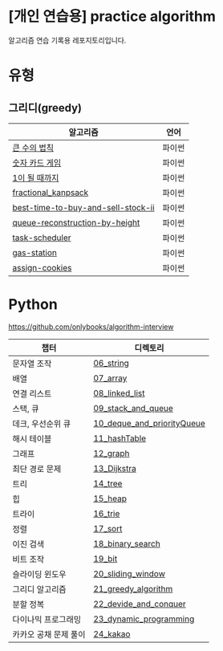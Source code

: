 # [개인 연습용] practice algorithm
알고리즘 연습 기록용 레포지토리입니다.

# 유형
## 그리디(greedy)
| 알고리즘 | 언어 |
| --- | --- |
|[큰 수의 법칙](this_is_coding_test/ch03_greedy/02_%ED%81%B0_%EC%88%98%EC%9D%98_%EB%B2%95%EC%B9%99.py) | 파이썬 |
|[숫자 카드 게임](this_is_coding_test/ch03_greedy/03_%EC%88%AB%EC%9E%90_%EC%B9%B4%EB%93%9C_%EA%B2%8C%EC%9E%84.py) | 파이썬 |
|[1이 될 때까지](this_is_coding_test/ch03_greedy/04_1%EC%9D%B4_%EB%90%A0_%EB%95%8C%EA%B9%8C%EC%A7%80.py) | 파이썬 |
|[fractional_kanpsack](python_algorithm_interview/21_greedy_algorithm/fractional_kanpsack.py) | 파이썬 |
|[best-time-to-buy-and-sell-stock-ii](python_algorithm_interview/21_greedy_algorithm/q78_best-time-to-buy-and-sell-stock-ii.py) | 파이썬 |
|[queue-reconstruction-by-height](python_algorithm_interview/21_greedy_algorithm/q79_queue-reconstruction-by-height.py) | 파이썬 |
|[task-scheduler](python_algorithm_interview/21_greedy_algorithm/q80_task-scheduler.py) | 파이썬 |
|[gas-station](python_algorithm_interview/21_greedy_algorithm/q81_gas-station.py) | 파이썬 |
|[assign-cookies](python_algorithm_interview/21_greedy_algorithm/q82_assign-cookies.py) | 파이썬 |


# Python

https://github.com/onlybooks/algorithm-interview

|챕터|디렉토리|
|---|---|
|문자열 조작|[06_string](./python_algorithm_interview/06_string)|
|배열|[07_array](./python_algorithm_interview/07_array)|
|연결 리스트|[08_linked_list](./python_algorithm_interview/08_linked_list)|
|스택, 큐|[09_stack_and_queue](./python_algorithm_interview/09_stack_and_queue)|
|데크, 우선순위 큐|[10_deque_and_priorityQueue](./python_algorithm_interview/10_deque_and_priorityQueue)|
|해시 테이블|[11_hashTable](./python_algorithm_interview/11_hashTable)|
|그래프|[12_graph](./python_algorithm_interview/12_graph)|
|최단 경로 문제|[13_Dijkstra](./python_algorithm_interview/13_Dijkstra)|
|트리|[14_tree](./python_algorithm_interview/14_tree)|
|힙|[15_heap](./python_algorithm_interview/15_heap)|
|트라이|[16_trie](./python_algorithm_interview/16_trie)|
|정렬|[17_sort](./python_algorithm_interview/17_sort)|
|이진 검색|[18_binary_search](./python_algorithm_interview/18_binary_search)|
|비트 조작|[19_bit](./python_algorithm_interview/19_bit)|
|슬라이딩 윈도우|[20_sliding_window](./python_algorithm_interview/20_sliding_window)|
|그리디 알고리즘|[21_greedy_algorithm](./python_algorithm_interview/21_greedy_algorithm)|
|분할 정복|[22_devide_and_conquer](./python_algorithm_interview/22_devide_and_conquer)|
|다이나믹 프로그래밍|[23_dynamic_programming](./python_algorithm_interview/23_dynamic_programming)|
|카카오 공채 문제 풀이|[24_kakao](./python_algorithm_interview/24_kakao)|